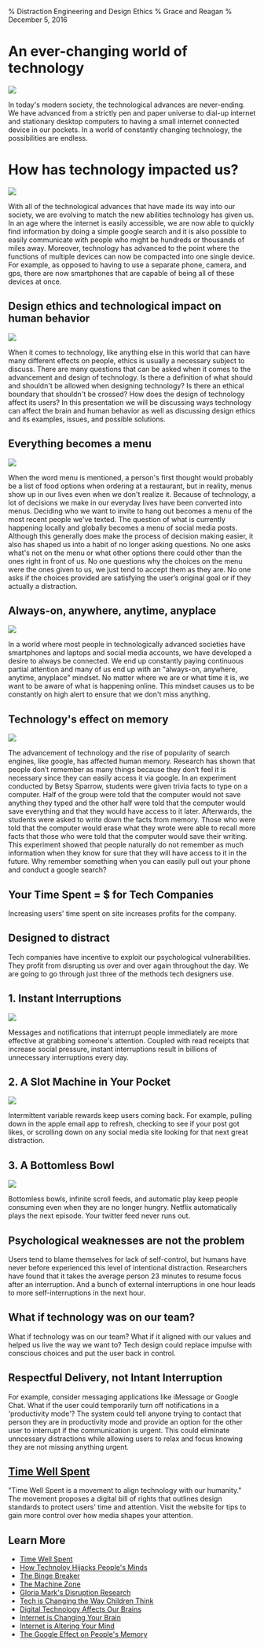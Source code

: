 % Distraction Engineering and Design Ethics
% Grace and Reagan
% December 5, 2016


# An ever-changing world of technology 

![](https://68.media.tumblr.com/c6e5b872dfe9e05848315d843268ba19/tumblr_ohp1x9Jt6b1tpp2lco5_250.jpg)

<aside class="notes">
In today's modern society, the technological advances are never-ending. We have advanced from a strictly pen and paper universe to  dial-up internet and stationary desktop computers to having a small internet connected device in our pockets. In a world of constantly changing technology, the possibilities are endless. 
</aside>

# How has technology impacted us?

![](https://68.media.tumblr.com/8032651ce851659d09ad291fbf21c932/tumblr_ohp1x9Jt6b1tpp2lco6_250.jpg)

<aside class="notes">
With all of the technological advances that have made its way into our society, we are evolving to match the new abilities technology has given us. In an age where the internet is easily accessible, we are now able to quickly find information by doing a simple google search and it is also possible to easily communicate with people who might be hundreds or thousands of miles away. Moreover, technology has advanced to the point where the functions of multiple devices can now be compacted into one single device. For example, as opposed to having to use a separate phone, camera, and gps, there are now smartphones that are capable of being all of these devices at once.


# Design ethics and technological impact on human behavior 

![](https://68.media.tumblr.com/c9a31a03b7b6efec65568f471b5ec49c/tumblr_ohp1x9Jt6b1tpp2lco4_250.jpg)

<aside class="notes">
When it comes to technology, like anything else in this world that can have many different effects on people, ethics is usually a necessary subject to discuss. There are many questions that can be asked when it comes to the advancement and design of technology. Is there a definition of what should and shouldn't be allowed when designing technology? Is there an ethical boundary that shouldn't be crossed? How does the design of technology affect its users? In this presentation we will be discussing ways technology can affect the brain and human behavior as well as discussing design ethics and its examples, issues, and possible solutions. 
</aside>



# Everything becomes a menu

![](https://68.media.tumblr.com/699ff6aeb022f8554d5ca24d07317b44/tumblr_ohp1x9Jt6b1tpp2lco3_400.jpg)

<aside class="notes">
When the word menu is mentioned, a person's first thought would probably be a list of food options when ordering at a restaurant, but in reality, menus show up in our lives even when we don't realize it. Because of technology, a lot of decisions we make in our everyday lives have been converted into menus. Deciding who we want to invite to hang out becomes a menu of the most recent people we've texted. The question of what is currently happening locally and globally becomes a menu of social media posts. Although this generally does make the process of decision making easier, it also has shaped us into a habit of no longer asking questions. No one asks what's not on the menu or what other options there could other than the ones right in front of us. No one questions why the choices on the menu were the ones given to us, we just tend to accept them as they are. No one asks if the choices provided are satisfying the user’s original goal or if they actually a distraction.
</aside>


# Always-on, anywhere, anytime, anyplace

![](https://68.media.tumblr.com/779ceaeffa971321dbfafd09aa297081/tumblr_ohp1x9Jt6b1tpp2lco2_400.jpg)

<aside class="notes">
In a world where most people in technologically advanced societies have smartphones and laptops and social media accounts, we have developed a desire to always be connected. We end up constantly paying continuous partial attention and many of us end up with an "always-on, anywhere, anytime, anyplace" mindset. No matter where we are or what time it is, we want to be aware of what is happening online. This mindset causes us to be constantly on high alert to ensure that we don't miss anything. 
</aside>

# Technology's effect on memory

![](https://68.media.tumblr.com/5808d8b1efcd45ae6cd44b0a7f8be928/tumblr_ohp1x9Jt6b1tpp2lco1_400.jpg)

<aside class="notes">
The advancement of technology and the rise of popularity of search engines, like google, has affected human memory. Research has shown that people don’t remember as many things because they don’t feel it is necessary since they can easily access it via google. In an experiment conducted by Betsy Sparrow, students were given trivia facts to type on a computer. Half of the group were told that the computer would not save anything they typed and the other half were told that the computer would save everything  and that they would have access to it later. Afterwards, the students were asked to write down the facts from memory. Those who were told that the computer would erase what they wrote were able to recall more facts that those who were told that the computer would save their writing. This experiment showed that people naturally do not remember as much information when they know for sure that they will have access to it in the future. Why remember something when you can easily pull out your phone and conduct a google search?


</aside>


# Your Time Spent = $ for Tech Companies

<aside class="notes">
Increasing users' time spent on site increases profits for the company. 
</aside>


# Designed to distract

<aside class="notes">
Tech companies have incentive to exploit our psychological vulnerabilities. They
profit from disrupting us over and over again throughout the day. 
We are going to go through just three of the methods tech designers use. 
</aside>


# 1. Instant Interruptions

![ ](https://static1.squarespace.com/static/57f92f5bf5e231f7e7aaa0ae/t/5828e69937c58159b6d51a73/1479075483374/?format=500w)

<aside class="notes">
Messages and notifications that interrupt people immediately are more effective at grabbing someone's attention.
Coupled with read receipts that increase social pressure, instant interruptions result in billions of unnecessary 
interruptions every day.
</aside>


# 2. A Slot Machine in Your Pocket

![ ](https://cdn-images-1.medium.com/max/800/1*BNOfmUQ2nTRVPVe0CHx7ew.png)

<aside class="notes">
Intermittent variable rewards keep users coming back. For example, pulling down in the apple email 
app to refresh, checking to see if your post got likes, or scrolling down on any social media
site looking for that next great distraction. 
</aside>


# 3. A Bottomless Bowl

![ ](http://media.idownloadblog.com/wp-content/uploads/2016/05/Netflix-Post-Play-screenshot-001.jpg)

<aside class="notes">
Bottomless bowls, infinite scroll feeds, and automatic play keep people consuming even
when they are no longer hungry. Netflix automatically plays the next episode. Your twitter feed
never runs out.
</aside>


# Psychological weaknesses are not the problem

<aside class="notes">
Users tend to blame themselves for lack of self-control, but humans have never before experienced
this level of intentional distraction. 
Researchers have found that it takes the average person 23 minutes to resume focus after an interruption. And 
a bunch of external interruptions in one hour leads to more self-interruptions in the next
hour. 
</aside>


# What if technology was on our team?

<aside class="notes">
What if technology was on our team? What if it aligned with our values and helped us live
the way we want to? Tech design could replace impulse with conscious choices and put the 
user back in control. 
</aside>


# Respectful Delivery, not Intant Interruption

<aside class="notes">
For example, consider messaging applications like iMessage or Google Chat. 
What if the user could temporarily turn off notifications in a 'productivity mode'?
The system could tell anyone trying to contact that person they are in productivity mode
and provide an option for the other user to interrupt if the communication is urgent. 
This could eliminate unncessary distractions while allowing users to relax and focus
knowing they are not missing anything urgent.
</aside>


# [Time Well Spent](timewellspent.io)

<aside class="notes">
"Time Well Spent is a movement to align technology with our humanity." The movement proposes
a digital bill of rights that outlines design standards to protect users' time and attention.
Visit the website for tips to gain more control over how media shapes your attention.
</aside>


# Learn More

- [Time Well Spent](http://www.timewellspent.io/)
- [How Technoloy Hijacks People's Minds](https://medium.com/swlh/how-technology-hijacks-peoples-minds-from-a-magician-and-google-s-design-ethicist-56d62ef5edf3#.n24hkzxf1)
- [The Binge Breaker](http://www.theatlantic.com/magazine/archive/2016/11/the-binge-breaker/501122/)
- [The Machine Zone](http://www.theatlantic.com/technology/archive/2013/07/the-machine-zone-this-is-where-you-go-when-you-just-cant-stop-looking-at-pictures-on-facebook/278185/)
- [Gloria Mark's Disruption Research](http://www.ics.uci.edu/~gmark/Home_page/Research.html)
- [Tech is Changing the Way Children Think](https://www.psychologytoday.com/blog/the-power-prime/201212/how-technology-is-changing-the-way-children-think-and-focus)
- [Digital Technology Affects Our Brains](http://www.businessinsider.com/how-digital-technology-affects-our-brains-2015-8)
- [Internet is Changing Your Brain](http://academicearth.org/electives/internet-changing-your-brain/)
- [Internet is Altering Your Mind](https://www.theguardian.com/technology/2010/aug/20/internet-altering-your-mind)
- [The Google Effect on People's Memory](http://science.sciencemag.org/content/333/6040/277.full)






